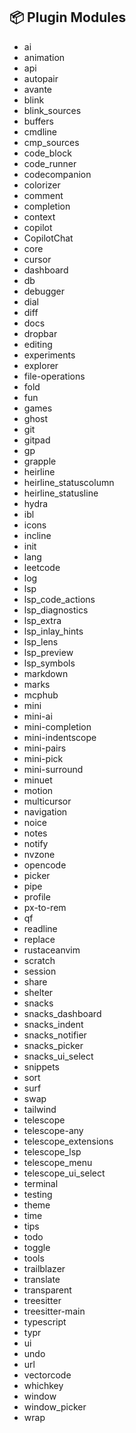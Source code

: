 ## 📦 Plugin Modules

- ai
- animation
- api
- autopair
- avante
- blink
- blink_sources
- buffers
- cmdline
- cmp_sources
- code_block
- code_runner
- codecompanion
- colorizer
- comment
- completion
- context
- copilot
- CopilotChat
- core
- cursor
- dashboard
- db
- debugger
- dial
- diff
- docs
- dropbar
- editing
- experiments
- explorer
- file-operations
- fold
- fun
- games
- ghost
- git
- gitpad
- gp
- grapple
- heirline
- heirline_statuscolumn
- heirline_statusline
- hydra
- ibl
- icons
- incline
- init
- lang
- leetcode
- log
- lsp
- lsp_code_actions
- lsp_diagnostics
- lsp_extra
- lsp_inlay_hints
- lsp_lens
- lsp_preview
- lsp_symbols
- markdown
- marks
- mcphub
- mini
- mini-ai
- mini-completion
- mini-indentscope
- mini-pairs
- mini-pick
- mini-surround
- minuet
- motion
- multicursor
- navigation
- noice
- notes
- notify
- nvzone
- opencode
- picker
- pipe
- profile
- px-to-rem
- qf
- readline
- replace
- rustaceanvim
- scratch
- session
- share
- shelter
- snacks
- snacks_dashboard
- snacks_indent
- snacks_notifier
- snacks_picker
- snacks_ui_select
- snippets
- sort
- surf
- swap
- tailwind
- telescope
- telescope-any
- telescope_extensions
- telescope_lsp
- telescope_menu
- telescope_ui_select
- terminal
- testing
- theme
- time
- tips
- todo
- toggle
- tools
- trailblazer
- translate
- transparent
- treesitter
- treesitter-main
- typescript
- typr
- ui
- undo
- url
- vectorcode
- whichkey
- window
- window_picker
- wrap
